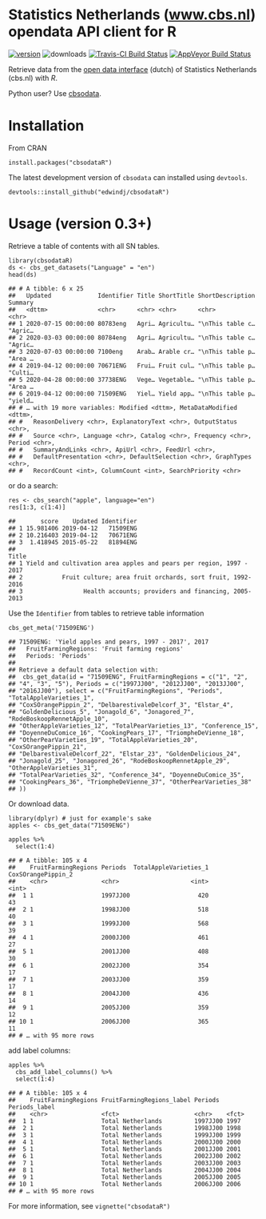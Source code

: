 
Statistics Netherlands (www.cbs.nl) opendata API client for R
=============================================================

[![version](http://www.r-pkg.org/badges/version/cbsodataR)](https://CRAN.R-project.org/package=cbsodataR)
![downloads](http://cranlogs.r-pkg.org/badges/cbsodataR) [![Travis-CI
Build
Status](https://travis-ci.org/edwindj/cbsodataR.png?branch=master)](https://travis-ci.org/edwindj/cbsodataR)
[![AppVeyor Build
Status](https://ci.appveyor.com/api/projects/status/github/edwindj/cbsodatar?branch=master)](https://ci.appveyor.com/project/edwindj/cbsodatar)

Retrieve data from the [open data
interface](http://www.cbs.nl/nl-NL/menu/cijfers/statline/open-data/default.htm)
(dutch) of Statistics Netherlands (cbs.nl) with *R*.

Python user? Use [cbsodata](https://github.com/J535D165/cbsodata).

Installation
============

From CRAN

    install.packages("cbsodataR")

The latest development version of `cbsodata` can installed using
`devtools`.

    devtools::install_github("edwindj/cbsodataR")

Usage (version 0.3+)
====================

Retrieve a table of contents with all SN tables.

    library(cbsodataR)
    ds <- cbs_get_datasets("Language" = "en")
    head(ds)

    ## # A tibble: 6 x 25
    ##   Updated             Identifier Title ShortTitle ShortDescription Summary
    ##   <dttm>              <chr>      <chr> <chr>      <chr>            <chr>  
    ## 1 2020-07-15 00:00:00 80783eng   Agri… Agricultu… "\nThis table c… "Agric…
    ## 2 2020-03-03 00:00:00 80784eng   Agri… Agricultu… "\nThis table c… "Agric…
    ## 3 2020-07-03 00:00:00 7100eng    Arab… Arable cr… "\nThis table p… "Area …
    ## 4 2019-04-12 00:00:00 70671ENG   Frui… Fruit cul… "\nThis table p… "Culti…
    ## 5 2020-04-28 00:00:00 37738ENG   Vege… Vegetable… "\nThis table p… "Area …
    ## 6 2019-04-12 00:00:00 71509ENG   Yiel… Yield app… "\nThis table p… "yield…
    ## # … with 19 more variables: Modified <dttm>, MetaDataModified <dttm>,
    ## #   ReasonDelivery <chr>, ExplanatoryText <chr>, OutputStatus <chr>,
    ## #   Source <chr>, Language <chr>, Catalog <chr>, Frequency <chr>, Period <chr>,
    ## #   SummaryAndLinks <chr>, ApiUrl <chr>, FeedUrl <chr>,
    ## #   DefaultPresentation <chr>, DefaultSelection <chr>, GraphTypes <chr>,
    ## #   RecordCount <int>, ColumnCount <int>, SearchPriority <chr>

or do a search:

    res <- cbs_search("apple", language="en")
    res[1:3, c(1:4)]

    ##       score    Updated Identifier
    ## 1 15.981406 2019-04-12   71509ENG
    ## 2 10.216403 2019-04-12   70671ENG
    ## 3  1.418945 2015-05-22   81894ENG
    ##                                                                 Title
    ## 1 Yield and cultivation area apples and pears per region, 1997 - 2017
    ## 2           Fruit culture; area fruit orchards, sort fruit, 1992-2016
    ## 3                 Health accounts; providers and financing, 2005-2013

Use the `Identifier` from tables to retrieve table information

    cbs_get_meta('71509ENG')

    ## 71509ENG: 'Yield apples and pears, 1997 - 2017', 2017
    ##   FruitFarmingRegions: 'Fruit farming regions'
    ##   Periods: 'Periods' 
    ## 
    ## Retrieve a default data selection with:
    ##  cbs_get_data(id = "71509ENG", FruitFarmingRegions = c("1", "2", 
    ## "4", "3", "5"), Periods = c("1997JJ00", "2012JJ00", "2013JJ00", 
    ## "2016JJ00"), select = c("FruitFarmingRegions", "Periods", "TotalAppleVarieties_1", 
    ## "CoxSOrangePippin_2", "DelbarestivaleDelcorf_3", "Elstar_4", 
    ## "GoldenDelicious_5", "Jonagold_6", "Jonagored_7", "RodeBoskoopRennetApple_10", 
    ## "OtherAppleVarieties_12", "TotalPearVarieties_13", "Conference_15", 
    ## "DoyenneDuComice_16", "CookingPears_17", "TriompheDeVienne_18", 
    ## "OtherPearVarieties_19", "TotalAppleVarieties_20", "CoxSOrangePippin_21", 
    ## "DelbarestivaleDelcorf_22", "Elstar_23", "GoldenDelicious_24", 
    ## "Jonagold_25", "Jonagored_26", "RodeBoskoopRennetApple_29", "OtherAppleVarieties_31", 
    ## "TotalPearVarieties_32", "Conference_34", "DoyenneDuComice_35", 
    ## "CookingPears_36", "TriompheDeVienne_37", "OtherPearVarieties_38"
    ## ))

Or download data.

    library(dplyr) # just for example's sake
    apples <- cbs_get_data("71509ENG") 

    apples %>% 
      select(1:4)

    ## # A tibble: 105 x 4
    ##    FruitFarmingRegions Periods  TotalAppleVarieties_1 CoxSOrangePippin_2
    ##    <chr>               <chr>                    <int>              <int>
    ##  1 1                   1997JJ00                   420                 43
    ##  2 1                   1998JJ00                   518                 40
    ##  3 1                   1999JJ00                   568                 39
    ##  4 1                   2000JJ00                   461                 27
    ##  5 1                   2001JJ00                   408                 30
    ##  6 1                   2002JJ00                   354                 17
    ##  7 1                   2003JJ00                   359                 17
    ##  8 1                   2004JJ00                   436                 14
    ##  9 1                   2005JJ00                   359                 12
    ## 10 1                   2006JJ00                   365                 11
    ## # … with 95 more rows

add label columns:

    apples %>% 
      cbs_add_label_columns() %>% 
      select(1:4)

    ## # A tibble: 105 x 4
    ##    FruitFarmingRegions FruitFarmingRegions_label Periods  Periods_label
    ##    <chr>               <fct>                     <chr>    <fct>        
    ##  1 1                   Total Netherlands         1997JJ00 1997         
    ##  2 1                   Total Netherlands         1998JJ00 1998         
    ##  3 1                   Total Netherlands         1999JJ00 1999         
    ##  4 1                   Total Netherlands         2000JJ00 2000         
    ##  5 1                   Total Netherlands         2001JJ00 2001         
    ##  6 1                   Total Netherlands         2002JJ00 2002         
    ##  7 1                   Total Netherlands         2003JJ00 2003         
    ##  8 1                   Total Netherlands         2004JJ00 2004         
    ##  9 1                   Total Netherlands         2005JJ00 2005         
    ## 10 1                   Total Netherlands         2006JJ00 2006         
    ## # … with 95 more rows

For more information, see `vignette("cbsodataR")`
